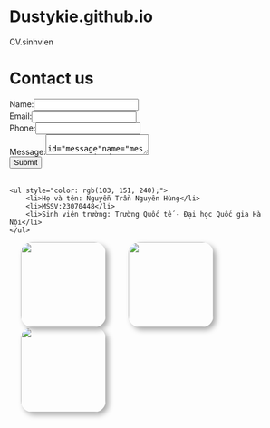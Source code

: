 # Dustykie.github.io
<!DOCTYPE html>
<html lang="en">
</title>CV.sinhvien</title>
</head></head>
<body>
    <table>
    <h1>Contact us  </h1> 
    <form action="form.php" method="post">
        <label for="name">Name:</label>
        <input type="text" id="name" name="name" required>
        <br>
            <label for="email">Email:</label>
        <input type="emial" id="email" name="email" required>
        <br>
        <label for="phone">Phone:</label>
        <input type="tel" id="phone" name="phone" required>
        <br>
        <label for="message">Message:</label>
        <textarea> id="message"name="message" required></textarea>
        <br>
        <input type="submit" value="Submit">
    </form>
    </table>


    <ul style="color: rgb(103, 151, 240);">
        <li>Họ và tên: Nguyễn Trần Nguyên Hùng</li>
        <li>MSSV:23070448</li>
        <li>Sinh viên trường: Trường Quốc tế - Đại học Quốc gia Hà Nội</li>
    </ul>
<head>
<meta charset="UTF-8">
<title>Create product list with CSS3</title>
<style type="text/css">
.PersonDetails {display: none;}
.Person img {
    width: 150px;
    height: 150px;
    border-radius: 20px;
    box-shadow: 5px 5px 10px #aaa;
}
.PersonName {font-weight: bold;}
.PersontPrice {font-style: italic;}
.PersonPrice:before {content: " - ";}
.Person { 
    text-align: center;
    width: 150px;
    margin: 0px 20px;
    float: left;
    cursor: pointer;
}
.Person:hover .PersonDetails {display: block;}
</style>
</head>
<body>
<div>
    <div class="Person">
        <img src="https://cafefcdn.com/203337114487263232/2021/9/3/newfile-5-16306745994161147811338.jpeg" />
        <div class="PersonDetails">
            <span class="PersonName">Cristiano Ronaldo - GOAT</span>
            <span class="PersonID">12349999</span>
        </div>
    </div>
    <div class="Person">
        <img src="https://encrypted-tbn0.gstatic.com/images?q=tbn:ANd9GcQ4nGR6IFQKk3RgQWMcPo0hVTrn_0ZwrUhBgw&usqp=CAU" />
        <div class="PersonDetails">
            <span class="PersonName">Lionel Messi - GOAT</span>
            <span class="PersonID">69696969</span>
        </div>
    </div>
    <div class="Person">
        <img src="https://encrypted-tbn3.gstatic.com/images?q=tbn:ANd9GcQX6daBCXXmenWVWOSCIi_CyHgmcVqC5U6kTnz9IZKXz_iwNL9e2d4KNVamVhAGlYRVhpNx" />
        <div class="PersonDetails">
            <span class="PersonName">Neymar Júnior</span>
            <span class="PersonID">96969696</span>
        </div>
    </div>
</div>
    
</body>
</html>
